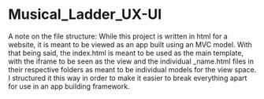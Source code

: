 # Musical_Ladder_UX-UI
A note on the file structure:
While this project is written in html for a website, it is meant to be viewed as an app built using an MVC model.
With that being said, the index.html is meant to be used as the main template, with the iframe to be seen as the view and the individual _name.html files in their respective folders as meant to be individual models for the view space.
I structured it this way in order to make it easier to break everything apart for use in an app building framework.